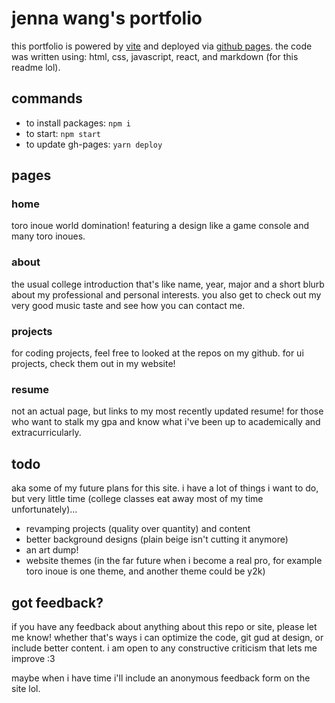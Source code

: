 # jenna wang's portfolio

this portfolio is powered by [vite](https://vitejs.dev/) and deployed via [github pages](https://pages.github.com/). the code was written using: html, css, javascript, react, and markdown (for this readme lol).

## commands

- to install packages: `npm i`
- to start: `npm start`
- to update gh-pages: `yarn deploy`

## pages

### home

toro inoue world domination! featuring a design like a game console and many toro inoues.

### about

the usual college introduction that's like name, year, major and a short blurb about my professional and personal interests. you also get to check out my very good music taste and see how you can contact me.

### projects

for coding projects, feel free to looked at the repos on my github. for ui projects, check them out in my website!

### resume

not an actual page, but links to my most recently updated resume! for those who want to stalk my gpa and know what i've been up to academically and extracurricularly.

## todo

aka some of my future plans for this site. i have a lot of things i want to do, but very little time (college classes eat away most of my time unfortunately)...

- revamping projects (quality over quantity) and content
- better background designs (plain beige isn't cutting it anymore)
- an art dump!
- website themes (in the far future when i become a real pro, for example toro inoue is one theme, and another theme could be y2k)

## got feedback?

if you have any feedback about anything about this repo or site, please let me know! whether that's ways i can optimize the code, git gud at design, or include better content. i am open to any constructive criticism that lets me improve :3

maybe when i have time i'll include an anonymous feedback form on the site lol.
